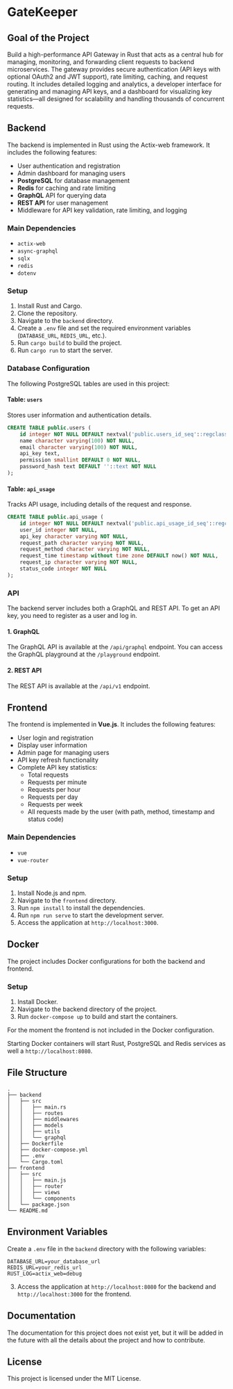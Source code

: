 # GateKeeper

## Goal of the Project

Build a high-performance API Gateway in Rust that acts as a central hub for managing, monitoring, and forwarding client requests to backend microservices. The gateway provides secure authentication (API keys with optional OAuth2 and JWT support), rate limiting, caching, and request routing. It includes detailed logging and analytics, a developer interface for generating and managing API keys, and a dashboard for visualizing key statistics—all designed for scalability and handling thousands of concurrent requests.

## Backend

The backend is implemented in Rust using the Actix-web framework. It includes the following features:

- User authentication and registration
- Admin dashboard for managing users
- **PostgreSQL** for database management
- **Redis** for caching and rate limiting
- **GraphQL** API for querying data
- **REST API** for user management
- Middleware for API key validation, rate limiting, and logging

### Main Dependencies

- `actix-web`
- `async-graphql`
- `sqlx`
- `redis`
- `dotenv`

### Setup

1. Install Rust and Cargo.
2. Clone the repository.
3. Navigate to the `backend` directory.
4. Create a `.env` file and set the required environment variables (`DATABASE_URL`, `REDIS_URL`, etc.).
5. Run `cargo build` to build the project.
6. Run `cargo run` to start the server.

### Database Configuration

The following PostgreSQL tables are used in this project:

#### Table: `users`

Stores user information and authentication details.

```sql
CREATE TABLE public.users (
    id integer NOT NULL DEFAULT nextval('public.users_id_seq'::regclass),
    name character varying(100) NOT NULL,
    email character varying(100) NOT NULL,
    api_key text,
    permission smallint DEFAULT 0 NOT NULL,
    password_hash text DEFAULT ''::text NOT NULL
);
```

#### Table: `api_usage`

Tracks API usage, including details of the request and response.

```sql
CREATE TABLE public.api_usage (
    id integer NOT NULL DEFAULT nextval('public.api_usage_id_seq'::regclass),
    user_id integer NOT NULL,
    api_key character varying NOT NULL,
    request_path character varying NOT NULL,
    request_method character varying NOT NULL,
    request_time timestamp without time zone DEFAULT now() NOT NULL,
    request_ip character varying NOT NULL,
    status_code integer NOT NULL
);
```


### API

The backend server includes both a GraphQL and REST API. To get an API key, you need to register as a user and log in.

#### 1. GraphQL

The GraphQL API is available at the `/api/graphql` endpoint. You can access the GraphQL playground at the `/playground` endpoint.

#### 2. REST API

The REST API is available at the `/api/v1` endpoint.

## Frontend

The frontend is implemented in **Vue.js**. It includes the following features:

- User login and registration
- Display user information
- Admin page for managing users
- API key refresh functionality
- Complete API key statistics:
  - Total requests
  - Requests per minute
  - Requests per hour
  - Requests per day
  - Requests per week
  - All requests made by the user (with path, method, timestamp and status code)

### Main Dependencies

- `vue`
- `vue-router`

### Setup

1. Install Node.js and npm.
2. Navigate to the `frontend` directory.
3. Run `npm install` to install the dependencies.
4. Run `npm run serve` to start the development server.
5. Access the application at `http://localhost:3000`.

## Docker

The project includes Docker configurations for both the backend and frontend.

### Setup

1. Install Docker.
2. Navigate to the backend directory of the project.
3. Run `docker-compose up` to build and start the containers.

For the moment the frontend is not included in the Docker configuration.

Starting Docker containers will start Rust, PostgreSQL and Redis services as well a `http://localhost:8080`.

## File Structure

```
.
├── backend
│   ├── src
│   │   ├── main.rs
│   │   ├── routes
│   │   ├── middlewares
│   │   ├── models
│   │   ├── utils
│   │   └── graphql
│   ├── Dockerfile
│   ├── docker-compose.yml
│   ├── .env
│   └── Cargo.toml
├── frontend
│   ├── src
│   │   ├── main.js
│   │   ├── router
│   │   ├── views
│   │   └── components
│   └── package.json
└── README.md
```

## Environment Variables

Create a `.env` file in the `backend` directory with the following variables:

```
DATABASE_URL=your_database_url
REDIS_URL=your_redis_url
RUST_LOG=actix_web=debug
```

3. Access the application at `http://localhost:8080` for the backend and `http://localhost:3000` for the frontend.

## Documentation
The documentation for this project does not exist yet, but it will be added in the future with all the details about the project and how to contribute.

## License

This project is licensed under the MIT License.
